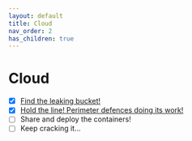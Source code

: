 ```yaml
---
layout: default
title: Cloud
nav_order: 2
has_children: true
---
```

# Cloud
- [x] [Find the leaking bucket!](Find%20the%20leaking%20bucket!/)
- [x] [Hold the line! Perimeter defences doing its work!](Hold%20the%20line!%20Perimeter%20defences%20doing%20it's%20work!)
- [ ] Share and deploy the containers!
- [ ] Keep cracking it...